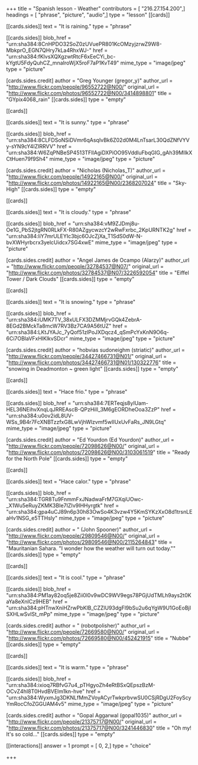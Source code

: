 +++
title = "Spanish lesson - Weather"
contributors = [ "216.27.154.200",]
headings = [ "phrase", "picture", "audio",]
type = "lesson"
[[cards]]

[[cards.sides]]
text = "It is raining."
type = "phrase"

[[cards.sides]]
blob_href = "urn:sha384:8CnHPDO32SoZ0zUVuePR801KcOMzyjzrwZ9W8-MbkprO_EGN7QHry7kLa4RhxWJ-"
href = "urn:sha384:fKlvsXQXgzwtRtcF6xEeCYi_bc-kYgtU5FdyQuhCZ_mnaIroWjX5roF7aP1KvT49"
mime_type = "image/jpeg"
type = "picture"

[cards.sides.credit]
author = "Greg Younger (gregor_y)"
author_url = "http://www.flickr.com/people/96552722@N00/"
original_url = "http://www.flickr.com/photos/96552722@N00/3414898801"
title = "GYpix4068_rain"
[[cards.sides]]
type = "empty"

[[cards]]

[[cards.sides]]
text = "It is sunny."
type = "phrase"

[[cards.sides]]
blob_href = "urn:sha384:8CLFDSoNSiDVmr6qAsqIvBk6Z02d0M4LnTsarL30QdZNfVYVy-sYN9cY4IZIRRVV"
href = "urn:sha384:W6ZqPNBeSP4513TFIlAgiDXPiOO95VddluFbqGIG_gAh39MllkXCtHuen79f9Sh4"
mime_type = "image/jpeg"
type = "picture"

[cards.sides.credit]
author = "Nicholas (Nicholas_T)"
author_url = "http://www.flickr.com/people/14922165@N00/"
original_url = "http://www.flickr.com/photos/14922165@N00/2368207024"
title = "Sky-High"
[[cards.sides]]
type = "empty"

[[cards]]

[[cards.sides]]
text = "It is cloudy."
type = "phrase"

[[cards.sides]]
blob_href = "urn:sha384:vM9ZJDmj8u-Oe1G_PbS2jtgRN0RLkFX-R80AZgycwzcY2wRwFxrbc_2KpURNTK2g"
href = "urn:sha384:liY7mrULEYIc3bjc6OJcZjXa_T1SdS0dW-N-bvXWHyrbcrx3yelcUidcx7SG4xwE"
mime_type = "image/jpeg"
type = "picture"

[cards.sides.credit]
author = "Angel James de Ocampo (Alarzy)"
author_url = "http://www.flickr.com/people/32784537@N07/"
original_url = "http://www.flickr.com/photos/32784537@N07/3226592054"
title = "Eiffel Tower / Dark Clouds"
[[cards.sides]]
type = "empty"

[[cards]]

[[cards.sides]]
text = "It is snowing."
type = "phrase"

[[cards.sides]]
blob_href = "urn:sha384:iUMK7TV_38xULFX3DZMMjrvGQk4ZebrA-8EGd2BMckTa8mcW7RV3Bz7CA9A56tUZ"
href = "urn:sha384:LKtJYAJc_7yQof51zlPoJXDqcz4_qSmPcYxKnN9O6q-6Ci7OBlaVFxHlKlkvSDcr"
mime_type = "image/jpeg"
type = "picture"

[cards.sides.credit]
author = "hobvias sudoneighm (striatic)"
author_url = "http://www.flickr.com/people/34427466731@N01/"
original_url = "http://www.flickr.com/photos/34427466731@N01/130322776"
title = "snowing in Deadmonton ~ green light"
[[cards.sides]]
type = "empty"

[[cards]]

[[cards.sides]]
text = "Hace frio."
type = "phrase"

[[cards.sides]]
blob_href = "urn:sha384:7ERTeqjs8yIUam-HEL36NEihvXnqLqJRREAscB-QPzHiIl_3M6gEORDheOoa3ZzP"
href = "urn:sha384:u0ov2idL8UV-WSs_9B4r7FcXNBTzzfxG8LwVjhWlzvmf5wIIUxUvFaRs_JN9LGtq"
mime_type = "image/jpeg"
type = "picture"

[cards.sides.credit]
author = "Ed Yourdon (Ed Yourdon)"
author_url = "http://www.flickr.com/people/72098626@N00/"
original_url = "http://www.flickr.com/photos/72098626@N00/3103061519"
title = "Ready for the North Pole"
[[cards.sides]]
type = "empty"

[[cards]]

[[cards.sides]]
text = "Hace calor."
type = "phrase"

[[cards.sides]]
blob_href = "urn:sha384:TGR8Tu9FnmmFxJNadwaFrM7GXqiUOwc-_X1Wu5eRuyZKMK3BIe7IZIv9IHHyrgtk"
href = "urn:sha384:gpa4uCJ89n6p30h83OwSo4K3vzw4Y5KmSYKzXxO8d1trsnLEaHv1NSG_e5TTHsly"
mime_type = "image/jpeg"
type = "picture"

[cards.sides.credit]
author = " (John Spooner)"
author_url = "http://www.flickr.com/people/29809546@N00/"
original_url = "http://www.flickr.com/photos/29809546@N00/2115264843"
title = "Mauritanian Sahara. \"I wonder how the weather will turn out today.\""
[[cards.sides]]
type = "empty"

[[cards]]

[[cards.sides]]
text = "It is cool."
type = "phrase"

[[cards.sides]]
blob_href = "urn:sha384:PM1ay82oq5je8Zii0l0v9wDC9WV9egs78PGjUdTMLh9ays2t0KaYa8eXnICz9HEB"
href = "urn:sha384:pHTnwXniHZrwPbKlB_CZZlU93dgFl9bSu2u6qYgW9U1GoEoBjISXHLwSvISt_mPp"
mime_type = "image/jpeg"
type = "picture"

[cards.sides.credit]
author = " (robotpolisher)"
author_url = "http://www.flickr.com/people/72669580@N00/"
original_url = "http://www.flickr.com/photos/72669580@N00/452421915"
title = "Nubbe"
[[cards.sides]]
type = "empty"

[[cards]]

[[cards.sides]]
text = "It is warm."
type = "phrase"

[[cards.sides]]
blob_href = "urn:sha384:ixioq7RBfvG7u4_pTHgyoZh4eRtBSxQEpszBzM-OCvZ4hI8T0HvdBVElm1kn-hve"
href = "urn:sha384:WyxmJg3DKNLfMmZVoyACyrTwkprbvwSU0CSjRDgU2FoyScyYmRocCfoZGGUAM4v5"
mime_type = "image/jpeg"
type = "picture"

[cards.sides.credit]
author = "Gopal Aggarwal (gopal1035)"
author_url = "http://www.flickr.com/people/21375717@N00/"
original_url = "http://www.flickr.com/photos/21375717@N00/3241446830"
title = "Oh my! It's so cold..."
[[cards.sides]]
type = "empty"

[[interactions]]
answer = 1
prompt = [ 0, 2,]
type = "choice"

+++
